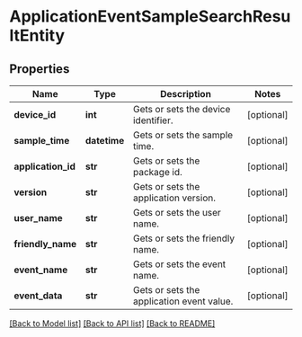 # ApplicationEventSampleSearchResultEntity

## Properties
Name | Type | Description | Notes
------------ | ------------- | ------------- | -------------
**device_id** | **int** | Gets or sets the device identifier. | [optional] 
**sample_time** | **datetime** | Gets or sets the sample time. | [optional] 
**application_id** | **str** | Gets or sets the package id. | [optional] 
**version** | **str** | Gets or sets the application version. | [optional] 
**user_name** | **str** | Gets or sets the user name. | [optional] 
**friendly_name** | **str** | Gets or sets the friendly name. | [optional] 
**event_name** | **str** | Gets or sets the event name. | [optional] 
**event_data** | **str** | Gets or sets the application event value. | [optional] 

[[Back to Model list]](../README.md#documentation-for-models) [[Back to API list]](../README.md#documentation-for-api-endpoints) [[Back to README]](../README.md)


